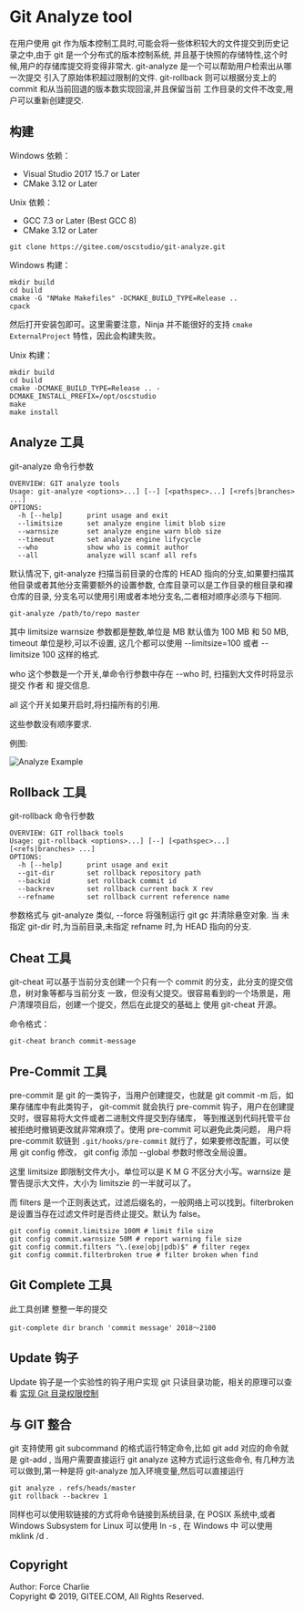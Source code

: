 # Git Analyze tool

在用户使用 git 作为版本控制工具时,可能会将一些体积较大的文件提交到历史记录之中,由于 git 是一个分布式的版本控制系统,
并且基于快照的存储特性,这个时候,用户的存储库提交将变得非常大. git-analyze 是一个可以帮助用户检索出从哪一次提交
引入了原始体积超过限制的文件. git-rollback 则可以根据分支上的 commit 和从当前回退的版本数实现回滚,并且保留当前
工作目录的文件不改变,用户可以重新创建提交.

## 构建

Windows 依赖：
+   Visual Studio 2017 15.7 or Later
+   CMake 3.12 or Later

Unix 依赖：
+   GCC 7.3 or Later (Best GCC 8)
+   CMake 3.12 or Later

```shell
git clone https://gitee.com/oscstudio/git-analyze.git
```

Windows 构建：

```shell
mkdir build
cd build
cmake -G "NMake Makefiles" -DCMAKE_BUILD_TYPE=Release ..
cpack
```
然后打开安装包即可。这里需要注意，Ninja 并不能很好的支持 `cmake ExternalProject` 特性，因此会构建失败。

Unix 构建：

```shell
mkdir build
cd build
cmake -DCMAKE_BUILD_TYPE=Release .. -DCMAKE_INSTALL_PREFIX=/opt/oscstudio
make
make install
```
## Analyze 工具

git-analyze 命令行参数
```shell
OVERVIEW: GIT analyze tools
Usage: git-analyze <options>...] [--] [<pathspec>...] [<refs|branches> ...]
OPTIONS:
  -h [--help]      print usage and exit
  --limitsize      set analyze engine limit blob size
  --warnsize       set analyze engine warn blob size
  --timeout        set analyze engine lifycycle
  --who            show who is commit author
  --all            analyze will scanf all refs
```

默认情况下, git-analyze 扫描当前目录的仓库的 HEAD 指向的分支,如果要扫描其他目录或者其他分支需要额外的设置参数,
仓库目录可以是工作目录的根目录和裸仓库的目录, 分支名可以使用引用或者本地分支名,二者相对顺序必须与下相同.

```shell
git-analyze /path/to/repo master
```

其中 limitsize warnsize 参数都是整数,单位是 MB 默认值为 100 MB 和 50 MB, timeout 单位是秒,可以不设置, 这几个都可以使用 --limitsize=100 或者 --limitsize 100 这样的格式.

who 这个参数是一个开关,单命令行参数中存在 --who 时, 扫描到大文件时将显示提交 作者 和 提交信息.

all 这个开关如果开启时,将扫描所有的引用.

这些参数没有顺序要求.

例图:

![Analyze Example](./docs/images/analyze-001.png)

## Rollback 工具

git-rollback 命令行参数

```shell
OVERVIEW: GIT rollback tools
Usage: git-rollback <options>...] [--] [<pathspec>...] [<refs|branches> ...]
OPTIONS:
  -h [--help]      print usage and exit
  --git-dir        set rollback repository path
  --backid         set rollback commit id
  --backrev        set rollback current back X rev
  --refname        set rollback current reference name
```
参数格式与 git-analyze 类似, --force 将强制运行 git gc 并清除悬空对象. 当 未指定 git-dir 时,为当前目录,未指定 refname 时,为 HEAD 指向的分支.

## Cheat 工具

git-cheat 可以基于当前分支创建一个只有一个 commit 的分支，此分支的提交信息，树对象等都与当前分支
一致，但没有父提交。很容易看到的一个场景是，用户清理项目后，创建一个提交，然后在此提交的基础上
使用 git-cheat 开源。

命令格式：

```shell
git-cheat branch commit-message
```

## Pre-Commit 工具

pre-commit 是 git 的一类钩子，当用户创建提交，也就是 git commit -m 后，如果存储库中有此类钩子，
git-commit 就会执行 pre-commit 钩子，用户在创建提交时，很容易将大文件或者二进制文件提交到存储库，
等到推送到代码托管平台被拒绝时撤销更改就非常麻烦了。使用 pre-commit 可以避免此类问题，
用户将 pre-commit 软链到 `.git/hooks/pre-commit` 就行了，如果要修改配置，可以使用 git config 修改，
git config 添加 --global 参数时修改全局设置。

这里 limitsize 即限制文件大小，单位可以是 K M G 不区分大小写。warnsize 是警告提示大文件，大小为 limitszie 的一半就可以了。

而 filters 是一个正则表达式，过滤后缀名的，一般网络上可以找到。filterbroken 是设置当存在过滤文件时是否终止提交。默认为 false。

```shell
git config commit.limitsize 100M # limit file size
git config commit.warnsize 50M # report warning file size
git config commit.filters "\.(exe|obj|pdb)$" # filter regex
git config commit.filterbroken true # filter broken when find
```

## Git Complete 工具

此工具创建 整整一年的提交

```shell
git-complete dir branch 'commit message' 2018～2100
```

## Update 钩子

Update 钩子是一个实验性的钩子用户实现 git 只读目录功能，相关的原理可以查看 [实现 Git 目录权限控制](https://forcemz.net/git/2019/04/01/ImplementGitDirPermissionControl/)

## 与 GIT 整合

git 支持使用 git subcommand 的格式运行特定命令,比如 git add 对应的命令就是 git-add , 当用户需要直接运行 git analyze 这种方式运行这些命令,
有几种方法可以做到,第一种是将 git-analyze 加入环境变量,然后可以直接运行

```shell
git analyze . refs/heads/master
git rollback --backrev 1
```

同样也可以使用软链接的方式将命令链接到系统目录, 在 POSIX 系统中,或者 Windows Subsystem for Linux 可以使用 ln -s , 在 Windows 中
可以使用 mklink  /d .

## Copyright

Author: Force Charlie  
Copyright &copy; 2019, GITEE.COM, All Rights Reserved.
